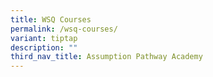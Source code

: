 ```yaml
---
title: WSQ Courses
permalink: /wsq-courses/
variant: tiptap
description: ""
third_nav_title: Assumption Pathway Academy
---
```

